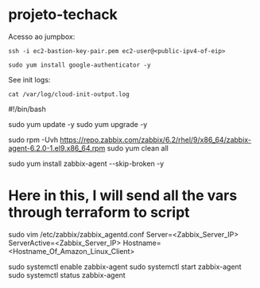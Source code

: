 # projeto-techack

Acesso ao jumpbox:

```
ssh -i ec2-bastion-key-pair.pem ec2-user@<public-ipv4-of-eip>

```

```
sudo yum install google-authenticator -y

```

See init logs:

`cat /var/log/cloud-init-output.log`

#!/bin/bash

sudo yum update -y
sudo yum upgrade -y

sudo rpm -Uvh https://repo.zabbix.com/zabbix/6.2/rhel/9/x86_64/zabbix-agent-6.2.0-1.el9.x86_64.rpm
sudo yum clean all

sudo yum install zabbix-agent --skip-broken -y

# Here in this, I will send all the vars through terraform to script
sudo vim /etc/zabbix/zabbix_agentd.conf
    Server=<Zabbix_Server_IP>
    ServerActive=<Zabbix_Server_IP>
    Hostname=<Hostname_Of_Amazon_Linux_Client>

sudo systemctl enable zabbix-agent
sudo systemctl start zabbix-agent
sudo systemctl status zabbix-agent
